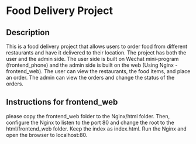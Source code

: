 # Food Delivery Project

## Description
This is a food delivery project that allows users to order food from different restaurants and have it delivered to their location. The project has both the user and the admin side. The user side is built on Wechat mini-program (frontend_phone) and the admin side is built on the web (Using Nginx - frontend_web). The user can view the restaurants, the food items, and place an order. The admin can view the orders and change the status of the orders.

## Instructions for frontend_web
please copy the frontend_web folder to the Nginx/html folder. Then, configure the Nginx to listen to the port 80 and change the root to the html/frontend_web folder. Keep the index as index.html. Run the Nginx and open the browser to localhost:80.
